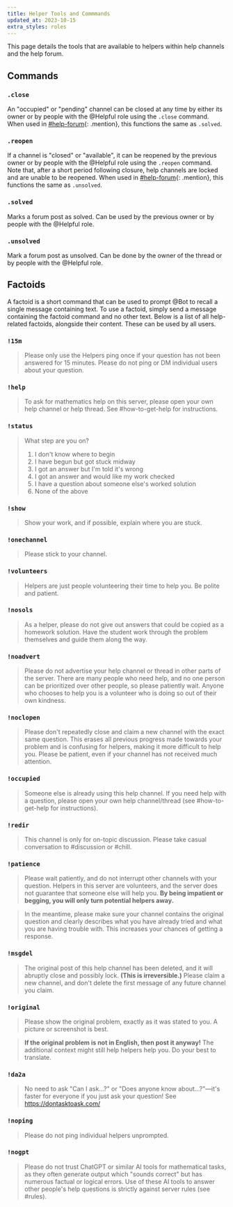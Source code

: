 ```yaml
---
title: Helper Tools and Commmands
updated_at: 2023-10-15
extra_styles: roles
---
```


This page details the tools that are available to helpers within help channels and the help forum.

## Commands

### `.close`

An "occupied" or "pending" channel can be closed at any time by either its owner or by people with the <a class="mention helpful">@Helpful</a> role using the `.close` command. When used in [#help-forum](){: .mention}, this functions the same as `.solved`.

### `.reopen`

If a channel is "closed" or "available", it can be reopened by the previous owner or by people with the <a class="mention helpful">@Helpful</a> role using the `.reopen` command.  Note that, after a short period following closure, help channels are locked and are unable to be reopened. When used in [#help-forum](){: .mention}, this functions the same as `.unsolved`.

### `.solved`

Marks a forum post as solved. Can be used by the previous owner or by people with the <a class="mention helpful">@Helpful</a> role.

### `.unsolved`

Mark a forum post as unsolved. Can be done by the owner of the thread or by people with the <a class="mention helpful">@Helpful</a> role.

## Factoids

A factoid is a short command that can be used to prompt <a class="mention">@Bot</a> to recall a single message containing text. To use a factoid, simply send a message containing the factoid command and no other text. Below is a list of all help-related factoids, alongside their content. These can be used by all users. 

### `!15m`
> Please only use the Helpers ping once if your question has not been answered for 15 minutes. Please do not ping or DM individual users about your question.

### `!help`
> To ask for mathematics help on this server, please open your own help channel or help thread. See ⁠#how-to-get-help for instructions.

### `!status`
> What step are you on?
> 1. I don't know where to begin
> 2. I have begun but got stuck midway
> 3. I got an answer but I'm told it's wrong
> 4. I got an answer and would like my work checked
> 5. I have a question about someone else's worked solution
> 6. None of the above


### `!show`
> Show your work, and if possible, explain where you are stuck.

### `!onechannel`
> Please stick to your channel.

### `!volunteers`
> Helpers are just people volunteering their time to help you. Be polite and patient.

### `!nosols`
> As a helper, please do not give out answers that could be copied as a homework solution. Have the student work through the problem themselves and guide them along the way.

### `!noadvert`
> Please do not advertise your help channel or thread in other parts of the server. There are many people who need help, and no one person can be prioritized over other people, so please patiently wait. Anyone who chooses to help you is a volunteer who is doing so out of their own kindness.

### `!noclopen`
> Please don't repeatedly close and claim a new channel with the exact same question. This erases all previous progress made towards your problem and is confusing for helpers, making it more difficult to help you. Please be patient, even if your channel has not received much attention.

### `!occupied`
> Someone else is already using this help channel. If you need help with a question, please open your own help channel/thread (see ⁠#how-to-get-help for instructions).

### `!redir`
> This channel is only for on-topic discussion. Please take casual conversation to ⁠#discussion or ⁠#chill.

### `!patience`
> Please wait patiently, and do not interrupt other channels with your question. Helpers in this server are volunteers, and the server does not guarantee that someone else will help you. **By being impatient or begging, you will only turn potential helpers away.**

> In the meantime, please make sure your channel contains the original question and clearly describes what you have already tried and what you are having trouble with. This increases your chances of getting a response.

### `!msgdel`
> The original post of this help channel has been deleted, and it will abruptly close and possibly lock. **(This is irreversible.)** Please claim a new channel, and don't delete the first message of any future channel you claim.

### `!original`
> Please show the original problem, exactly as it was stated to you. A picture or screenshot is best.

> **If the original problem is not in English, then post it anyway!** The additional context might still help helpers help you. Do your best to translate.

### `!da2a`
> No need to ask "Can I ask...?" or "Does anyone know about...?"—it's faster for everyone if you just ask your question! See https://dontasktoask.com/

### `!noping`
> Please do not ping individual helpers unprompted.

### `!nogpt`
> Please do not trust ChatGPT or similar AI tools for mathematical tasks, as they often generate output which "sounds correct" but has numerous factual or logical errors. Use of these AI tools to answer other people's help questions is strictly against server rules (see #rules).